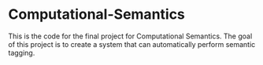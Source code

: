 # Computational-Semantics

This is the code for the final project for Computational Semantics. The goal of this project is to create a system that can automatically perform semantic tagging.
